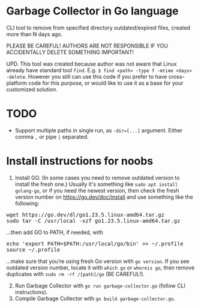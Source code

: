 # Garbage Collector in Go language

CLI tool to remove from specified directory outdated/expired files, created more than N days ago.

PLEASE BE CAREFUL! AUTHORS ARE NOT RESPONSIBLE IF YOU ACCIDENTALLY DELETE SOMETHING IMPORTANT!

UPD. This tool was created because author was not aware that Linux already have standard tool `find`. E.g. `$ find <path> -type f -mtime <days> -delete`.
However you still can use this code if you prefer to have cross-platform code for this purpose, or would like to use it as a base for your customized solution.

# TODO
* Support multiple paths in single run, as `-dir=[...]` argument. Either comma `,` or pipe `|` separated.

# Install instructions for noobs

1. Install GO. (In some cases you need to remove outdated version to install the fresh one.)
Usually it's something like `sudo apt install golang-go`, or if you need the newest version, then check the fresh version number on https://go.dev/doc/install and use something like the following:
<pre>wget https://go.dev/dl/go1.23.5.linux-amd64.tar.gz
sudo tar -C /usr/local -xzf go1.23.5.linux-amd64.tar.gz</pre>
...then add GO to PATH, if needed, with
<pre>echo 'export PATH=$PATH:/usr/local/go/bin' >> ~/.profile
source ~/.profile</pre>
...make sure that you’re using fresh Go version with `go version`. If you see outdated version number, locate it with `which go` or `whereis go`, then remove duplicates with `sudo rm -rf /[path]/go` (BE CAREFUL!).

2. Run Garbage Collector with `go run garbage-collector.go` (follow CLI instructions).
3. Compile Garbage Collector with `go build garbage-collector.go`.

